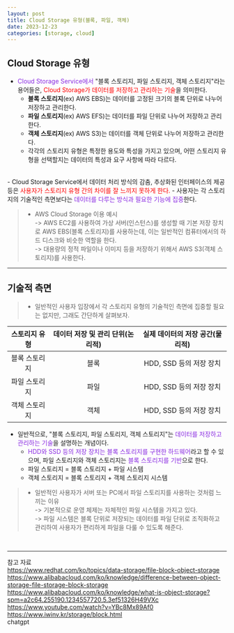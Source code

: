 ```yaml
---
layout: post
title: Cloud Storage 유형(블록, 파일, 객체)
date: 2023-12-23
categories: [storage, cloud]
---
```

## Cloud Storage 유형
- <span style="color:blueviolet">Cloud Storage Service에서</span> "블록 스토리지, 파일 스토리지, 객체 스토리지"라는 용어들은, <span style="color:red">Cloud Storage가 데이터를 저장하고 관리하는 기술</span>을 의미한다.
    - **블록 스토리지**(ex) AWS EBS)는 데이터를 고정된 크기의 블록 단위로 나누어 저장하고 관리한다.
    - **파일 스토리지**(ex) AWS EFS)는 데이터를 파일 단위로 나누어 저장하고 관리한다.
    - **객체 스토리지**(ex) AWS S3)는 데이터를 객체 단위로 나누어 저장하고 관리한다.  
    - 각각의 스토리지 유형은 특정한 용도와 특성을 가지고 있으며, 어떤 스토리지 유형을 선택할지는 데이터의 특성과 요구 사항에 따라 다르다.  
<br>
- Cloud Storage Service에서 데이터 처리 방식의 감춤, 추상화된 인터페이스의 제공 등은<span style="color:red"> 사용자가 스토리지 유형 간의 차이를 잘 느끼지 못하게 한다.</span>   
    - 사용자는 각 스토리지의 기술적인 측면보다는 <span style="color:blueviolet">데이터를 다루는 방식과 필요한 기능에 집중</span>한다.  

> - AWS Cloud Storage 이용 예시  
    -> AWS EC2를 사용하여 가상 서버(인스턴스)를 생성할 때 기본 저장 장치로 AWS EBS(블록 스토리지)를 사용하는데, 이는 일반적인 컴퓨터에서의 하드 디스크와 비슷한 역할을 한다.  
    -> 대용량의 정적 파일이나 이미지 등을 저장하기 위해서 AWS S3(객체 스토리지)를 사용한다.

---
## 기술적 측면
> - 일반적인 사용자 입장에서 각 스토리지 유형의 기술적인 측면에 집중할 필요는 없지만, 그래도 간단하게 살펴보자.

| 스토리지 유형 | 데이터 저장 및 관리 단위(논리적) | 실제 데이터의 저장 공간(물리적) |
|:-------------------------:|:-------------------------:|:---------------------:|
| 블록 스토리지 | 블록 |HDD, SSD 등의 저장 장치 |
| 파일 스토리지 | 파일 |HDD, SSD 등의 저장 장치 |
| 객체 스토리지 | 객체 |HDD, SSD 등의 저장 장치 |

- 일반적으로, "블록 스토리지, 파일 스토리지, 객체 스토리지"는 <span style="color:blueviolet">데이터를 저장하고 관리하는 기술</span>을 설명하는 개념이다.   
    - <span style="color:blueviolet">HDD와 SSD 등의 저장 장치는 블록 스토리지를 구현한 하드웨어</span>라고 할 수 있으며, 파일 스토리지와 객체 스토리지는 <span style="color:blueviolet"> 블록 스토리지를 기반</span>으로 한다.
    - 파일 스토리지 = 블록 스토리지 + 파일 시스템   
    - 객체 스토리지 = 블록 스토리지 + 객체 스토리지 시스템   

> - 일반적인 사용자가 서버 또는 PC에서 파일 스토리지를 사용하는 것처럼 느끼는 이유   
    -> 기본적으로 운영 체제는 자체적인 파일 시스템을 가지고 있다.  
    -> 파일 시스템은 블록 단위로 저장되는 데이터를 파일 단위로 조직화하고 관리하여 사용자가 편리하게 파일을 다룰 수 있도록 해준다.
 <br>

---
참고 자료   
https://www.redhat.com/ko/topics/data-storage/file-block-object-storage   
https://www.alibabacloud.com/ko/knowledge/difference-between-object-storage-file-storage-block-storage   
https://www.alibabacloud.com/ko/knowledge/what-is-object-storage?spm=a2c64.255190.1234557720.5.3ef51326H49VXc  
https://www.youtube.com/watch?v=YBc8Mx89Af0   
https://www.iwinv.kr/storage/block.html  
chatgpt